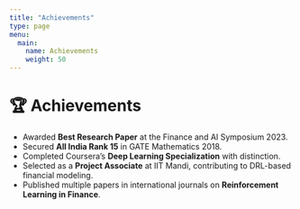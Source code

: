 ```yaml
---
title: "Achievements"
type: page
menu:
  main:
    name: Achievements
    weight: 50
---
```


# 🏆 Achievements

- Awarded **Best Research Paper** at the Finance and AI Symposium 2023.
- Secured **All India Rank 15** in GATE Mathematics 2018.
- Completed Coursera’s **Deep Learning Specialization** with distinction.
- Selected as a **Project Associate** at IIT Mandi, contributing to DRL-based financial modeling.
- Published multiple papers in international journals on **Reinforcement Learning in Finance**. 
